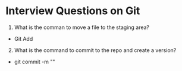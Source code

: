 # Interview Questions on Git

1. What is the comman to move a file to the staging area?
- Git Add <file name>

2. What is the command to commit to the repo and create a version?
- git commit -m "<message>"
